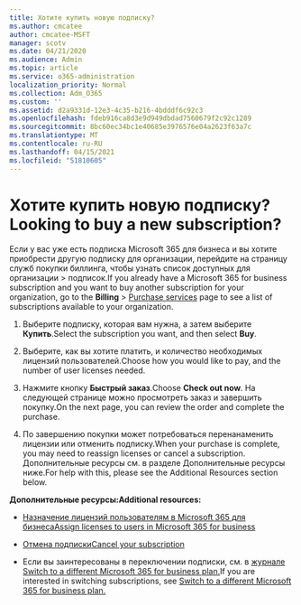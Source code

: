 ```yaml
---
title: Хотите купить новую подписку?
ms.author: cmcatee
author: cmcatee-MSFT
manager: scotv
ms.date: 04/21/2020
ms.audience: Admin
ms.topic: article
ms.service: o365-administration
localization_priority: Normal
ms.collection: Adm_O365
ms.custom: ''
ms.assetid: d2a9331d-12e3-4c35-b216-4bdddf6c92c3
ms.openlocfilehash: fdeb916ca8d3e9d949dbdad7560679f2c92c1289
ms.sourcegitcommit: 8bc60ec34bc1e40685e3976576e04a2623f63a7c
ms.translationtype: MT
ms.contentlocale: ru-RU
ms.lasthandoff: 04/15/2021
ms.locfileid: "51810605"
---
```

# <a name="looking-to-buy-a-new-subscription"></a><span data-ttu-id="57287-102">Хотите купить новую подписку?</span><span class="sxs-lookup"><span data-stu-id="57287-102">Looking to buy a new subscription?</span></span>

<span data-ttu-id="57287-103">Если у вас уже есть подписка Microsoft 365 для бизнеса и вы  хотите приобрести другую подписку для организации, перейдите на страницу служб покупки биллинга, чтобы узнать список доступных для организации \> [](https://go.microsoft.com/fwlink/p/?linkid=868433) подписок.</span><span class="sxs-lookup"><span data-stu-id="57287-103">If you already have a Microsoft 365 for business subscription and you want to buy another subscription for your organization, go to the **Billing** \> [Purchase services](https://go.microsoft.com/fwlink/p/?linkid=868433) page to see a list of subscriptions available to your organization.</span></span>
 
1. <span data-ttu-id="57287-104">Выберите подписку, которая вам нужна, а затем выберите **Купить**.</span><span class="sxs-lookup"><span data-stu-id="57287-104">Select the subscription you want, and then select **Buy**.</span></span>

2. <span data-ttu-id="57287-105">Выберите, как вы хотите платить, и количество необходимых лицензий пользователей.</span><span class="sxs-lookup"><span data-stu-id="57287-105">Choose how you would like to pay, and the number of user licenses needed.</span></span>

3. <span data-ttu-id="57287-106">Нажмите кнопку **Быстрый заказ**.</span><span class="sxs-lookup"><span data-stu-id="57287-106">Choose **Check out now**.</span></span> <span data-ttu-id="57287-107">На следующей странице можно просмотреть заказ и завершить покупку.</span><span class="sxs-lookup"><span data-stu-id="57287-107">On the next page, you can review the order and complete the purchase.</span></span>

4. <span data-ttu-id="57287-108">По завершению покупки может потребоваться перенанаменить лицензии или отменить подписку.</span><span class="sxs-lookup"><span data-stu-id="57287-108">When your purchase is complete, you may need to reassign licenses or cancel a subscription.</span></span> <span data-ttu-id="57287-109">Дополнительные ресурсы см. в разделе Дополнительные ресурсы ниже.</span><span class="sxs-lookup"><span data-stu-id="57287-109">For help with this, please see the Additional Resources section below.</span></span>

 <span data-ttu-id="57287-110">**Дополнительные ресурсы:**</span><span class="sxs-lookup"><span data-stu-id="57287-110">**Additional resources:**</span></span>
  
- [<span data-ttu-id="57287-111">Назначение лицензий пользователям в Microsoft 365 для бизнеса</span><span class="sxs-lookup"><span data-stu-id="57287-111">Assign licenses to users in Microsoft 365 for business</span></span>](https://docs.microsoft.com/microsoft-365/admin/add-users/add-users)
    
- [<span data-ttu-id="57287-112">Отмена подписки</span><span class="sxs-lookup"><span data-stu-id="57287-112">Cancel your subscription</span></span>](https://docs.microsoft.com/microsoft-365/commerce/subscriptions/cancel-your-subscription)
    
- <span data-ttu-id="57287-113">Если вы заинтересованы в переключении подписки, см. в [журнале Switch to a different Microsoft 365 for business plan.](https://docs.microsoft.com/microsoft-365/commerce/subscriptions/switch-to-a-different-plan)</span><span class="sxs-lookup"><span data-stu-id="57287-113">If you are interested in switching subscriptions, see [Switch to a different Microsoft 365 for business plan.](https://docs.microsoft.com/microsoft-365/commerce/subscriptions/switch-to-a-different-plan)</span></span>